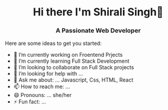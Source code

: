 <h1 align="center"> Hi there I'm Shirali Singh👋</h1>
<h3 align="center">A Passionate Web Developer </h3>


Here are some ideas to get you started:

- 🔭 I’m currently working on Froentend Prjects
- 🌱 I’m currently learning Full Stack Development
- 👯 I’m looking to collaborate on Full Stack projects
- 🤔 I’m looking for help with ...
- 💬 Ask me about: ... Javascript, Css, HTML, React
- 📫 How to reach me: ...
- 😄 Pronouns: ... she/her
- ⚡ Fun fact: ... 
